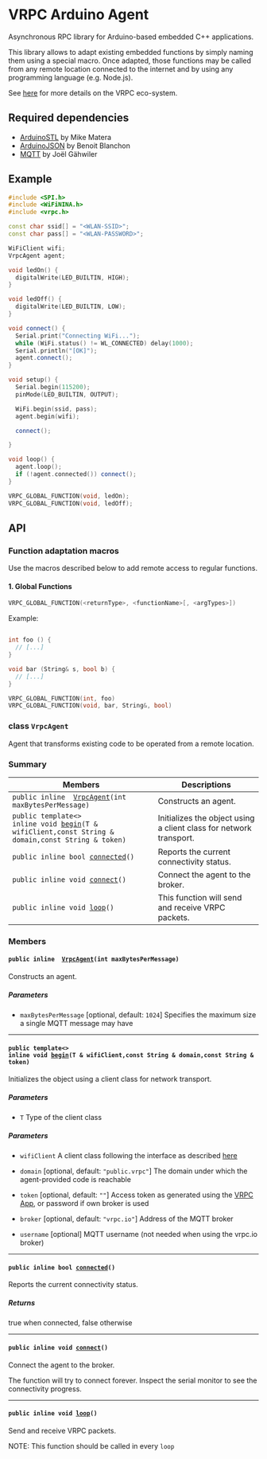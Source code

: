 # VRPC Arduino Agent

Asynchronous RPC library for Arduino-based embedded C++ applications.

This library allows to adapt existing embedded functions by simply naming them
using a special macro. Once adapted, those functions may be called from any
remote location connected to the internet and by using any programming language
(e.g. Node.js).

See [here](https://vrpc.io) for more details on the VRPC eco-system.
## Required dependencies

- [ArduinoSTL](https://github.com/mike-matera/ArduinoSTL) by Mike Matera
- [ArduinoJSON](https://arduinojson.org/?utm_source=meta&utm_medium=library.properties) by Benoit Blanchon
- [MQTT](https://github.com/256dpi/arduino-mqtt) by Joël Gähwiler

## Example

```c++
#include <SPI.h>
#include <WiFiNINA.h>
#include <vrpc.h>

const char ssid[] = "<WLAN-SSID>";
const char pass[] = "<WLAN-PASSWORD>";

WiFiClient wifi;
VrpcAgent agent;

void ledOn() {
  digitalWrite(LED_BUILTIN, HIGH);
}

void ledOff() {
  digitalWrite(LED_BUILTIN, LOW);
}

void connect() {
  Serial.print("Connecting WiFi...");
  while (WiFi.status() != WL_CONNECTED) delay(1000);
  Serial.println("[OK]");
  agent.connect();
}

void setup() {
  Serial.begin(115200);
  pinMode(LED_BUILTIN, OUTPUT);

  WiFi.begin(ssid, pass);
  agent.begin(wifi);

  connect();

}

void loop() {
  agent.loop();
  if (!agent.connected()) connect();
}

VRPC_GLOBAL_FUNCTION(void, ledOn);
VRPC_GLOBAL_FUNCTION(void, ledOff);
```

## API

### Function adaptation macros

Use the macros described below to add remote access to regular functions.

#### 1. Global Functions

```c++
VRPC_GLOBAL_FUNCTION(<returnType>, <functionName>[, <argTypes>])
```

Example:

```c++

int foo () {
  // [...]
}

void bar (String& s, bool b) {
  // [...]
}

VRPC_GLOBAL_FUNCTION(int, foo)
VRPC_GLOBAL_FUNCTION(void, bar, String&, bool)
```

### class `VrpcAgent`

Agent that transforms existing code to be operated from a remote location.

### Summary

 Members                        | Descriptions
--------------------------------|---------------------------------------------
`public inline  `[`VrpcAgent`](#classVrpcAgent_1ace51d7fc67e6cca3db088b229292ded7)`(int maxBytesPerMessage)` | Constructs an agent.
`public template<>`  <br/>`inline void `[`begin`](#classVrpcAgent_1a5bcc3d82db137a8d4dd37f55ce83d53e)`(T & wifiClient,const String & domain,const String & token)` | Initializes the object using a client class for network transport.
`public inline bool `[`connected`](#classVrpcAgent_1aef4609a41a89bf7602011cca1fff5057)`()` | Reports the current connectivity status.
`public inline void `[`connect`](#classVrpcAgent_1afa4e6b81fcb0a990d5747b986adeecdb)`()` | Connect the agent to the broker.
`public inline void `[`loop`](#classVrpcAgent_1a89c5b7c6a84bccc8470b4bb8ff29a4ff)`()` | This function will send and receive VRPC packets.

### Members

#### `public inline  `[`VrpcAgent`](#classVrpcAgent_1ace51d7fc67e6cca3db088b229292ded7)`(int maxBytesPerMessage)`

Constructs an agent.

##### Parameters
* `maxBytesPerMessage` [optional, default: `1024`] Specifies the maximum size a single MQTT message may have

- - -
#### `public template<>`  <br/>`inline void `[`begin`](#classVrpcAgent_1a5bcc3d82db137a8d4dd37f55ce83d53e)`(T & wifiClient,const String & domain,const String & token)`

Initializes the object using a client class for network transport.

##### Parameters
* `T` Type of the client class

##### Parameters
* `wifiClient` A client class following the interface as described [here](https://www.arduino.cc/en/Reference/ClientConstructor)

* `domain` [optional, default: `"public.vrpc"`] The domain under which the agent-provided code is reachable

* `token` [optional, default: `""`] Access token as generated using the [VRPC App](https://app.vrpc.io), or password if own broker is used

* `broker` [optional, default: `"vrpc.io"`] Address of the MQTT broker

* `username` [optional] MQTT username (not needed when using the vrpc.io broker)

- - -

#### `public inline bool `[`connected`](#classVrpcAgent_1aef4609a41a89bf7602011cca1fff5057)`()`

Reports the current connectivity status.

##### Returns
true when connected, false otherwise

- - -

#### `public inline void `[`connect`](#classVrpcAgent_1afa4e6b81fcb0a990d5747b986adeecdb)`()`

Connect the agent to the broker.

The function will try to connect forever. Inspect the serial monitor to see the connectivity progress.

- - -

#### `public inline void `[`loop`](#classVrpcAgent_1a89c5b7c6a84bccc8470b4bb8ff29a4ff)`()`

Send and receive VRPC packets.

NOTE: This function should be called in every `loop`
